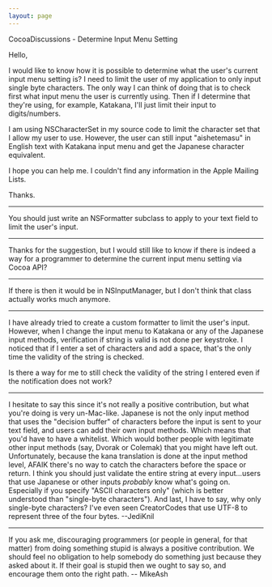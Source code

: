 ```yaml
---
layout: page
---
```


CocoaDiscussions - Determine Input Menu Setting

Hello,

  I would like to know how it is possible to determine what the user's current input menu setting is? I need to limit the user of my application to only input single byte characters. The only way I can think of doing that is to check first what input menu the user is currently using. Then if I determine that they're using, for example, Katakana, I'll just limit their input to digits/numbers.

  I am using NSCharacterSet in my source code to limit the character set that I allow my user to use. However, the user can still input "aishetemasu" in English text with Katakana input menu and get the Japanese character equivalent.

  I hope you can help me. I couldn't find any information in the Apple Mailing Lists.

Thanks.

----
You should just write an NSFormatter subclass to apply to your text field to limit the user's input.

----
Thanks for the suggestion, but I would still like to know if there is indeed a way for a programmer to determine the current input menu setting via Cocoa API?

----
If there is then it would be in NSInputManager, but I don't think that class actually works much anymore.

----
I have already tried to create a custom formatter to limit the user's input. However, when I change the input menu to Katakana or any of the Japanese input methods, verification if string is valid is not done per keystroke. I noticed that if I enter a set of characters and add a space, that's the only time the validity of the string is checked.

  Is there a way for me to still check the validity of the string I entered even if the notification does not work?

----
I hesitate to say this since it's not really a positive contribution, but what you're doing is very un-Mac-like. Japanese is not the only input method that uses the "decision buffer" of characters before the input is sent to your text field, and users can add their own input methods. Which means that you'd have to have a whitelist. Which would bother people with legitimate other input methods (say, Dvorak or Colemak) that you might have left out. Unfortunately, because the kana translation is done at the input method level, AFAIK there's no way to catch the characters before the space or return. I think you should just validate the entire string at every input...users that use Japanese or other inputs *probably* know what's going on. Especially if you specify "ASCII characters only" (which is better understood than "single-byte characters"). And last, I have to say, why only single-byte characters? I've even seen CreatorCode<nowiki/>s that use UTF-8 to represent three of the four bytes. --JediKnil

----

If you ask me, discouraging programmers (or people in general, for that matter) from doing something stupid is always a positive contribution. We should feel no obligation to help somebody do something just because they asked about it. If their goal is stupid then we ought to say so, and encourage them onto the right path. -- MikeAsh
